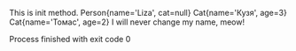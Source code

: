 This is init method.
Person{name='Liza', cat=null}
Cat{name='Кузя', age=3}
Cat{name='Томас', age=2}
I will never change my name, meow!

Process finished with exit code 0
